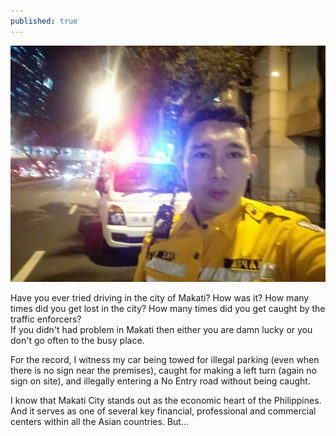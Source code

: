 ```yaml
---
published: true
---
```

![Mapsa](/images/Mapsa.jpg)

Have you ever tried driving in the city of Makati? How was it? How many times did you get lost in the city? How many times did you get caught by the traffic enforcers?   
If you didn't had problem in Makati then either you are damn lucky or you don't go often to the busy place.

For the record, I witness my car being towed for illegal parking (even when there is no sign near the premises), caught for making a left turn (again no sign on site), and illegally entering a No Entry road without being caught.

I know that Makati City stands out as the economic heart of the Philippines. And it serves as one of several key financial, professional and commercial centers within all the Asian countries. But...  